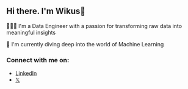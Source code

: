 ## **Hi there. I'm Wikus**👋

🧑🏽‍💻 I'm a Data Engineer with a passion for transforming raw data into meaningful insights

🚀 I'm currently diving deep into the world of Machine Learning

### Connect with me on:
- [LinkedIn](https://www.linkedin.com/in/wikus-botha/)
- [𝕏](https://twitter.com/WikusBothaX)
